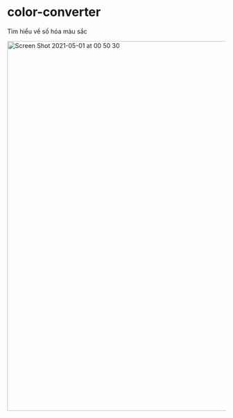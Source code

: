 # color-converter
Tìm hiểu về số hóa màu sắc

<img width="852" alt="Screen Shot 2021-05-01 at 00 50 30" src="https://user-images.githubusercontent.com/24954036/116734191-514e7c80-aa17-11eb-8afb-4c009d9963b5.png">
